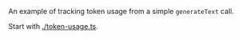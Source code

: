 An example of tracking token usage from a simple `generateText` call.

Start with [./token-usage.ts](./token-usage.ts).
